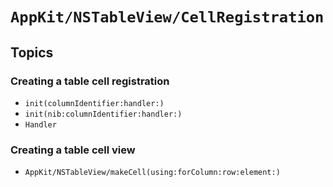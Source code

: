 # ``AppKit/NSTableView/CellRegistration``

## Topics

### Creating a table cell registration

- ``init(columnIdentifier:handler:)``
- ``init(nib:columnIdentifier:handler:)``
- ``Handler``

### Creating a table cell view

- ``AppKit/NSTableView/makeCell(using:forColumn:row:element:)``
